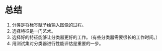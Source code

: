 # 总结
1. 分类是将标签赋予给输入图像的过程。
2. 选择特征是一门艺术。   
3. 选择好的特征能够让分类器更好的工作。（有些分类器需要很长的工作时间。）
4. 用测试集对分类器进行性能评估是重要的一步。   